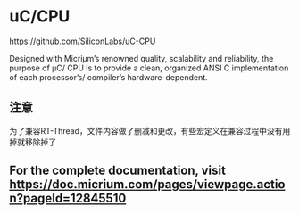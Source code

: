 # uC/CPU

https://github.com/SiliconLabs/uC-CPU

Designed with Micriμm’s renowned quality, scalability and reliability, the purpose of μC/ CPU is to provide a clean, organized ANSI C implementation of each processor’s/ compiler’s hardware-dependent.



## 注意

为了兼容RT-Thread，文件内容做了删减和更改，有些宏定义在兼容过程中没有用掉就移除掉了



## For the complete documentation, visit https://doc.micrium.com/pages/viewpage.action?pageId=12845510